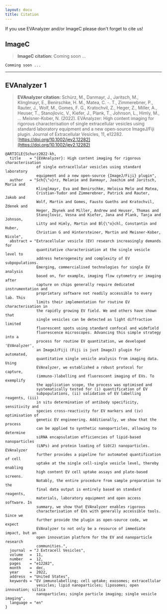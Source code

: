```yaml
---
layout: docu
title: Citation
---
```


If you use EVAnalyzer and/or ImageC please don't forget to cite us!

## ImageC

> **ImageC citation:** Coming soon ...

```
Comming soon ...
```

<hr>

## EVAnalyzer 1

> **EVAnalyzer citation:** Schürz, M., Danmayr, J., Jaritsch, M., Klinglmayr, E., Benirschke, H. M., Matea, C. -. T., Zimmerebner, P., Rauter, J., Wolf, M., Gomes, F. G., Kratochvil, Z., Heger, Z., Miller, A., Heuser, T., Stanojlovic, V., Kiefer, J., Plank, T., Johnson, L., Himly, M., … Meisner-Kober, N. (2022). EVAnalyzer: High content imaging for rigorous characterisation of single extracellular vesicles using standard laboratory equipment and a new open-source ImageJ/Fiji plugin. Journal of Extracellular Vesicles, 11, e12282. [https://doi.org/10.1002/jev2.12282](https://doi.org/10.1002/jev2.12282)

```
@ARTICLE{Schurz2022-kh,
  title    = "{EVAnalyzer}: High content imaging for rigorous characterisation
              of single extracellular vesicles using standard laboratory
              equipment and a new open-source {ImageJ/Fiji} plugin",
  author   = "Sch{\"u}rz, Melanie and Danmayr, Joachim and Jaritsch, Maria and
              Klinglmayr, Eva and Benirschke, Heloisa Melo and Matea,
              Cristian-Tudor and Zimmerebner, Patrick and Rauter, Jakob and
              Wolf, Martin and Gomes, Fausto Gueths and Kratochvil, Zdenek and
              Heger, Zbynek and Miller, Andrew and Heuser, Thomas and
              Stanojlovic, Vesna and Kiefer, Jana and Plank, Tanja and Johnson,
              Litty and Himly, Martin and Bl{\"o}chl, Constantin and Huber,
              Christian G and Hintersteiner, Martin and Meisner-Kober, Nicole",
  abstract = "Extracellular vesicle (EV) research increasingly demands for
              quantitative characterisation at the single vesicle level to
              address heterogeneity and complexity of EV subpopulations.
              Emerging, commercialised technologies for single EV analysis
              based on, for example, imaging flow cytometry or imaging after
              capture on chips generally require dedicated instrumentation and
              proprietary software not readily accessible to every lab. This
              limits their implementation for routine EV characterisation in
              the rapidly growing EV field. We and others have shown that
              single vesicles can be detected as light diffraction limited
              fluorescent spots using standard confocal and widefield
              fluorescence microscopes. Advancing this simple strategy into a
              process for routine EV quantitation, we developed 'EVAnalyzer',
              an ImageJ/Fiji (Fiji is just ImageJ) plugin for automated,
              quantitative single vesicle analysis from imaging data. Using
              EVAnalyzer, we established a robust protocol for capture,
              (immuno-)labelling and fluorescent imaging of EVs. To exemplify
              the application scope, the process was optimised and
              systematically tested for (i) quantification of EV
              subpopulations, (ii) validation of EV labelling reagents, (iii)
              in situ determination of antibody specificity, sensitivity and
              species cross-reactivity for EV markers and (iv) optimisation of
              genetic EV engineering. Additionally, we show that the process
              can be applied to synthetic nanoparticles, allowing to determine
              siRNA encapsulation efficiencies of lipid-based nanoparticles
              (LNPs) and protein loading of SiO(2) nanoparticles. EVAnalyzer
              further provides a pipeline for automated quantification of cell
              uptake at the single cell-single vesicle level, thereby enabling
              high content EV cell uptake assays and plate-based screens.
              Notably, the entire procedure from sample preparation to the
              final data output is entirely based on standard reagents,
              materials, laboratory equipment and open access software. In
              summary, we show that EVAnalyzer enables rigorous
              characterisation of EVs with generally accessible tools. Since we
              further provide the plugin as open-source code, we expect
              EVAnalyzer to not only be a resource of immediate impact, but an
              open innovation platform for the EV and nanoparticle research
              communities.",
  journal  = "J Extracell Vesicles",
  volume   =  11,
  number   =  12,
  pages    = "e12282",
  month    =  dec,
  year     =  2022,
  address  = "United States",
  keywords = "EV immunolabelling; cell uptake; exosomes; extracellular
              vesicles; lipid nanoparticles; liposomes; open innovation; silica
              nanoparticles; single particle imaging; single vesicle imaging",
  language = "en"
}
```